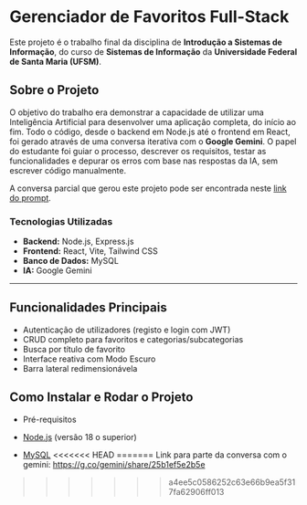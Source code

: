 # Gerenciador de Favoritos Full-Stack

Este projeto é o trabalho final da disciplina de **Introdução a Sistemas de Informação**, do curso de **Sistemas de Informação** da **Universidade Federal de Santa Maria (UFSM)**.

## Sobre o Projeto

O objetivo do trabalho era demonstrar a capacidade de utilizar uma Inteligência Artificial para desenvolver uma aplicação completa, do início ao fim. Todo o código, desde o backend em Node.js até o frontend em React, foi gerado através de uma conversa iterativa com o **Google Gemini**. O papel do estudante foi guiar o processo, descrever os requisitos, testar as funcionalidades e depurar os erros com base nas respostas da IA, sem escrever código manualmente.

A conversa parcial que gerou este projeto pode ser encontrada neste [link do prompt](https://g.co/gemini/share/25b1ef5e2b5e).

### Tecnologias Utilizadas
-   **Backend:** Node.js, Express.js
-   **Frontend:** React, Vite, Tailwind CSS
-   **Banco de Dados:** MySQL
-   **IA:** Google Gemini

---

## Funcionalidades Principais
-   Autenticação de utilizadores (registo e login com JWT)
-   CRUD completo para favoritos e categorias/subcategorias
-   Busca por título de favorito
-   Interface reativa com Modo Escuro
-   Barra lateral redimensionávela
## Como Instalar e Rodar o Projeto
- Pré-requisitos

-   [Node.js](https://nodejs.org/) (versão 18 o superior)
-   [MySQL](https://dev.mysql.com/downloads/msql/)
<<<<<<< HEAD
=======
   Link para parte da conversa com o gemini: https://g.co/gemini/share/25b1ef5e2b5e
>>>>>>> a4ee5c0586252c63e66b9ea5f317fa62906ff013

